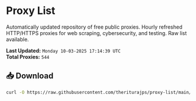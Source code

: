 # Proxy List

Automatically updated repository of free public proxies. Hourly refreshed HTTP/HTTPS proxies for web scraping, cybersecurity, and testing. Raw list available.

**Last Updated:** `Monday 10-03-2025 17:14:39 UTC`  
**Total Proxies:** `544`

## 📥 Download
```bash
curl -O https://raw.githubusercontent.com/theriturajps/proxy-list/main/proxies.txt
